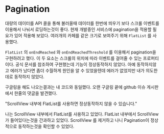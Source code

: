 # Pagination

대량의 데이터를 API 콜을 통해 불러올때 데이터를 한번에 띄우기 보다 스크롤 이벤트를 이용해서 나눠서 로딩하는것이 좋다. 현재 개발중인 서비스에 pagination을 적용할 필요가 있어 적용해 보았다. 여러개의 카페를 같은 크기로 보여주기 위해 `FlatList` 를 사용했다.

 `FlatList` 의 `onEndReached` 와 `onEndReachedThreshold` 를 이용해서 pagination을 구현하려고 했다. 이 두 요소는 스크롤의 위치에 따라 이벤트를 걸어줄 수 있는 프로퍼티이다. 공식 문서를 참조하여 구현했는데 기능이 정상동작하지 않았다. 아예 동작하지않고 에러가 났다면 좀더 수월하게 원인을 알 수 있었을텐데 에러가 없었지만 내가 의도한데로 동작하지 않았다.

구글링을 해도 나오는결과는 내 코드와 동일했다. 오랜 구글링 끝에 github 이슈 게시판에서 한줄의 댓글을 발견했다.

"ScrollView 내부에 FlatList를 사용하면 정상동작하지 않을 수 있습니다."

나는 ScrollView 내부에서  FlatList를 사용하고 있었다. FlatList 내부에서 ScrollView가 들어있다는것을 간과하고 있었다. ScrollView 를 제거하고 나니 Pagination이 정상적으로 동작하는것을 확인할 수 있었다.

